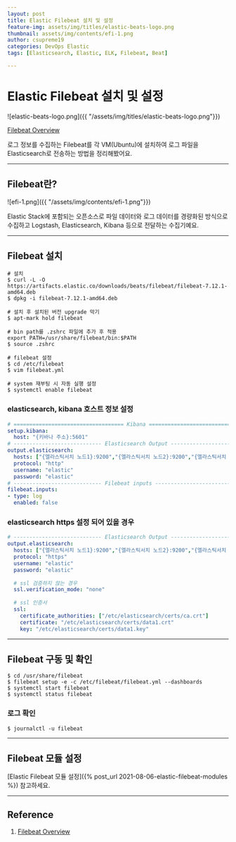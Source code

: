 ```yaml
---
layout: post
title: Elastic Filebeat 설치 및 설정
feature-img: assets/img/titles/elastic-beats-logo.png
thumbnail: assets/img/contents/efi-1.png
author: csupreme19
categories: DevOps Elastic
tags: [Elasticsearch, Elastic, ELK, Filebeat, Beat]

---
```


# Elastic Filebeat 설치 및 설정

![elastic-beats-logo.png]({{ "/assets/img/titles/elastic-beats-logo.png"}})

[Filebeat Overview](https://www.elastic.co/guide/en/beats/filebeat/7.16/filebeat-overview.html)

로그 정보를 수집하는 Filebeat를 각 VM(Ubuntu)에 설치하여 로그 파일을 Elasticsearch로 전송하는 방법을 정리해봤어요.

---
## Filebeat란?

![efi-1.png]({{ "/assets/img/contents/efi-1.png"}})

Elastic Stack에 포함되는 오픈소스로 파일 데이터와 로그 데이터를 경량화된 방식으로 수집하고 Logstash, Elasticsearch, Kibana 등으로 전달하는 수집기예요.

---
## Filebeat 설치

```shell
# 설치
$ curl -L -O https://artifacts.elastic.co/downloads/beats/filebeat/filebeat-7.12.1-amd64.deb
$ dpkg -i filebeat-7.12.1-amd64.deb

# 설치 후 설치된 버전 upgrade 막기
$ apt-mark hold filebeat

# bin path를 .zshrc 파일에 추가 후 적용
export PATH=/usr/share/filebeat/bin:$PATH
$ source .zshrc

# filebeat 설정
$ cd /etc/filebeat
$ vim filebeat.yml

# system 재부팅 시 자동 실행 설정
$ systemctl enable filebeat
```

### elasticsearch, kibana 호스트 정보 설정

```yaml
# =================================== Kibana ===================================
setup.kibana:
  host: "{키바나 주소}:5601"
# ---------------------------- Elasticsearch Output ----------------------------
output.elasticsearch:
  hosts: ["{엘라스틱서치 노드1}:9200","{엘라스틱서치 노드2}:9200","{엘라스틱서치 노드3}:9200"]
  protocol: "http"
  username: "elastic"
  password: "elastic"
# ---------------------------- Filebeat inputs ----------------------------
filebeat.inputs:
- type: log
  enabled: false
```

### elasticsearch https 설정 되어 있을 경우

```yaml
# ---------------------------- Elasticsearch Output ----------------------------
output.elasticsearch:
  hosts: ["{엘라스틱서치 노드1}:9200","{엘라스틱서치 노드2}:9200","{엘라스틱서치 노드3}:9200"]
  protocol: "https"
  username: "elastic"
  password: "elastic"
  
  # ssl 검증하지 않는 경우
  ssl.verification_mode: "none"
  
  # ssl 인증서
  ssl:
    certificate_authorities: ["/etc/elasticsearch/certs/ca.crt"]
    certificate: "/etc/elasticsearch/certs/data1.crt"
    key: "/etc/elasticsearch/certs/data1.key"
```

---
## Filebeat 구동 및 확인

```shell
$ cd /usr/share/filebeat
$ filebeat setup -e -c /etc/filebeat/filebeat.yml --dashboards
$ systemctl start filebeat
$ systemctl status filebeat
```

### 로그 확인

```shell
$ journalctl -u filebeat
```


---

## Filebeat 모듈 설정

[Elastic Filebeat 모듈 설정]({% post_url 2021-08-06-elastic-filebeat-modules %}) 참고하세요.

---

## Reference

1. [Filebeat Overview](https://www.elastic.co/guide/en/beats/filebeat/7.16/filebeat-overview.html)